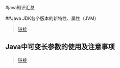 #java知识汇总

##Java JDK各个版本的新特性、属性（JVM）

> [链接](https://blog.csdn.net/shareus/article/details/50736159)

## Java中可变长参数的使用及注意事项

> [链接](https://www.cnblogs.com/lanxuezaipiao/p/3190673.html)



